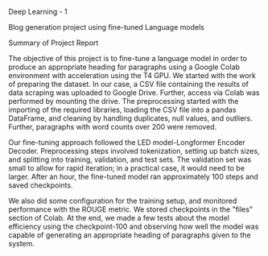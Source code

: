 Deep Learning - 1

Blog generation project using fine-tuned Language models

Summary of Project Report

The objective of this project is to fine-tune a language model in order to produce an appropriate heading for paragraphs using a Google Colab environment with acceleration using the T4 GPU. We started with the work of preparing the dataset. In our case, a CSV file containing the results of data scraping was uploaded to Google Drive. Further, access via Colab was performed by mounting the drive. The preprocessing started with the importing of the required libraries, loading the CSV file into a pandas DataFrame, and cleaning by handling duplicates, null values, and outliers. Further, paragraphs with word counts over 200 were removed.

Our fine-tuning approach followed the LED model-Longformer Encoder Decoder. Preprocessing steps involved tokenization, setting up batch sizes, and splitting into training, validation, and test sets. The validation set was small to allow for rapid iteration; in a practical case, it would need to be larger. After an hour, the fine-tuned model ran approximately 100 steps and saved checkpoints.

We also did some configuration for the training setup, and monitored performance with the ROUGE metric. We stored checkpoints in the "files" section of Colab. At the end, we made a few tests about the model efficiency using the checkpoint-100 and observing how well the model was capable of generating an appropriate heading of paragraphs given to the system.
